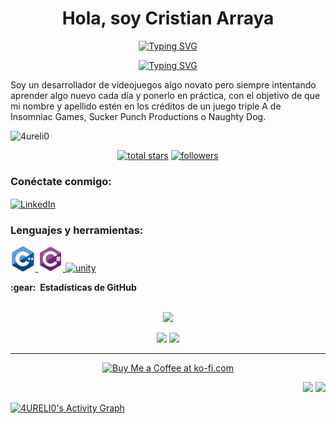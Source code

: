 <h1 align="center">Hola, soy Cristian Arraya</h1>

<p align="center">
  <a href="https://git.io/typing-svg">
    <img src="https://readme-typing-svg.herokuapp.com?font=Jersey+10&size=45&pause=1000&color=4095F7&random=false&width=435&lines=Unity+Video+Game+Developer" alt="Typing SVG" />
  </a>
</p>

<p align="center">
  <a href="https://git.io/typing-svg">
    <img src="https://readme-typing-svg.herokuapp.com?font=Alex+Brush&size=35&duration=15000&color=F7F7F7&center=true&vCenter=true&lines=Sic+Parvis+Magna" alt="Typing SVG" />
  </a>
</p>

<p>Soy un desarrollador de videojuegos algo novato pero siempre intentando aprender algo nuevo cada día y ponerlo en práctica, con el objetivo de que mi nombre y apellido estén en los créditos de un juego triple A de Insomniac Games, Sucker Punch Productions o Naughty Dog.</p>

<p align="left">
  <img src="https://komarev.com/ghpvc/?username=4ureli0&label=Profile%20views&color=0e75b6&style=flat" alt="4ureli0" />
</p>

<p align="center">
  <a href="https://github.com/4URELI0?tab=repositories&sort=stargazers">
    <img alt="total stars" title="Total stars on GitHub" src="https://custom-icon-badges.demolab.com/github/stars/4URELI0?color=55960c&style=for-the-badge&labelColor=488207&logo=star"/></a>
  <a href="https://github.com/4URELI0?tab=followers">
    <img alt="followers" title="Follow me on Github" src="https://custom-icon-badges.demolab.com/github/followers/4URELI0?color=236ad3&labelColor=1155ba&style=for-the-badge&logo=person-add&label=Follow&logoColor=white"/></a>
</p>

<h3 align="left">Conéctate conmigo:</h3>
<p align="left">
  <a href="https://www.linkedin.com/in/TU-PERFIL" target="blank">
    <img align="center" src="https://raw.githubusercontent.com/rahuldkjain/github-profile-readme-generator/master/src/images/icons/Social/linked-in-alt.svg" alt="LinkedIn" height="30" width="40" />
  </a>
</p>

<h3 align="left">Lenguajes y herramientas:</h3>
<p align="left">
  <a href="https://www.w3schools.com/cpp/" target="_blank" rel="noreferrer">
    <img src="https://raw.githubusercontent.com/devicons/devicon/master/icons/cplusplus/cplusplus-original.svg" alt="cplusplus" width="40" height="40"/>
  </a>
  <a href="https://www.w3schools.com/cs/" target="_blank" rel="noreferrer">
    <img src="https://raw.githubusercontent.com/devicons/devicon/master/icons/csharp/csharp-original.svg" alt="csharp" width="40" height="40"/>
  </a>
  <a href="https://unity.com/" target="_blank" rel="noreferrer">
    <img src="https://www.vectorlogo.zone/logos/unity3d/unity3d-icon.svg" alt="unity" width="40" height="40"/>
  </a>
</p>

<summary><b>:gear: &nbsp;Estadísticas de GitHub</b></summary>
<br/>
<p align="center">
  <img height="137px" src="https://github-readme-streak-stats.herokuapp.com/?user=4URELI0&hide_border=true&theme=nightowl" />
</p>
<p align="center">
  <img height="137px" src="https://github-readme-stats.vercel.app/api?username=4URELI0&hide_title=true&hide_border=true&show_icons=true&include_all_commits=true&count_private=true&line_height=21&theme=nightowl" /> 
  <img height="137px" src="https://github-readme-stats.vercel.app/api/top-langs/?username=4URELI0&hide=html&hide_title=true&hide_border=true&layout=compact&langs_count=8&theme=nightowl" />
</p>

<hr/>

<p align="center">
  <a href="https://ko-fi.com/X8X48056Q">
    <img src="https://ko-fi.com/img/githubbutton_sm.svg" alt="Buy Me a Coffee at ko-fi.com" style="max-width: 100%;">
  </a>
</p>

<p align="right">
  <img src="https://komarev.com/ghpvc/?username=4URELI0&style=plastic&label=Views">
  <img src="https://badges.pufler.dev/visits/4URELI0/4URELI0?color=black&logo=github" />
</p>



 <a href="https://github.com/ashutosh00710/github-readme-activity-graph"><img alt="4URELI0's Activity Graph" src="https://github-readme-activity-graph.vercel.app/graph/?username=4URELI0&bg_color=1F222E&color=F8D866&line=F85D7F&point=FFFFFF&hide_border=true" /></a>
